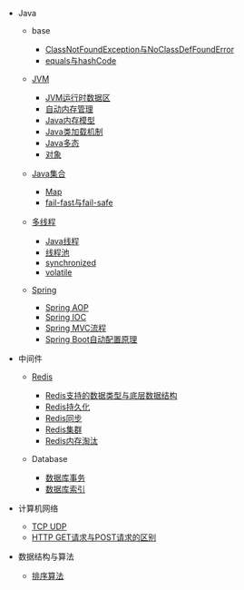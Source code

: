 - Java
  - base
    - [ClassNotFoundException与NoClassDefFoundError](java/base/ClassNotFoundException-vs-NoClassDefFoundError)
    - [equals与hashCode](java/base/equals-and-hashcode)
  
  - [JVM](java/jvm/)
    - [JVM运行时数据区](java/jvm/jvm-runtime-data-area)
    - [自动内存管理](java/jvm/memory-management)
    - [Java内存模型](java/jvm/java-memory-model)
    - [Java类加载机制](java/jvm/classload)
    - [Java多态](java/jvm/polymorphism)
    - [对象](java/jvm/object)
  
  - [Java集合](java/collection/)
    - [Map](java/collection/map)
    - [fail-fast与fail-safe](java/collection/fail-fast-and-fail-safe)
  
  - [多线程](java/multithread/)
    - [Java线程](java/multithread/thread)
    - [线程池](java/multithread/threadpool)
    - [synchronized](java/multithread/synchronized)
    - [volatile](java/multithread/volatile)
  
  - [Spring](java/spring/)
    - [Spring AOP](java/spring/aop)
    - [Spring IOC](java/spring/ioc)
    - [Spring MVC流程](java/spring/springmvc)
    - [Spring Boot自动配置原理](java/spring/spring-boot-autoconfiguration)

- 中间件
  - [Redis](middleware/redis/)
    - [Redis支持的数据类型与底层数据结构](middleware/redis/data-structure)
    - [Redis持久化](middleware/redis/persistence)
    - [Redis同步](middleware/redis/sync)
    - [Redis集群](middleware/redis/cluster)
    - [Redis内存淘汰](middleware/redis/memory)
  
  - Database
    - [数据库事务](middleware/database/transaction)
    - [数据库索引](middleware/database/index)

- 计算机网络
  - [TCP UDP](network/tcp-udp)
  - [HTTP GET请求与POST请求的区别](network/get-vs-post)

- 数据结构与算法
  - [排序算法](algorithm/sort)

